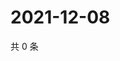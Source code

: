 # 2021-12-08

共 0 条

<!-- BEGIN WEIBO -->
<!-- 最后更新时间 Wed Dec 08 2021 15:15:02 GMT+0800 (China Standard Time) -->

<!-- END WEIBO -->

